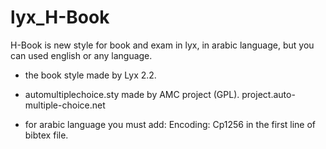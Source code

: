 # lyx_H-Book
H-Book is new style for book and exam in lyx, in arabic language, but you can used english or any language.

- the book style made by Lyx 2.2.
- automultiplechoice.sty made by AMC project (GPL).
project.auto-multiple-choice.net

- for arabic language you must add:
 Encoding: Cp1256
in the first line of bibtex file.
